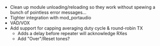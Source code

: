 - Clean up module unloading/reloading so they work without spewing a bunch
  of pointless error messages...
- Tighter integration with mod_portaudio 
- VAD/VOX
- Add support for capping averaging duty cycle & round-robin TX
  * Adds a delay before repeater will acknowledge RXes
  * Add "Over"/Reset tones?
